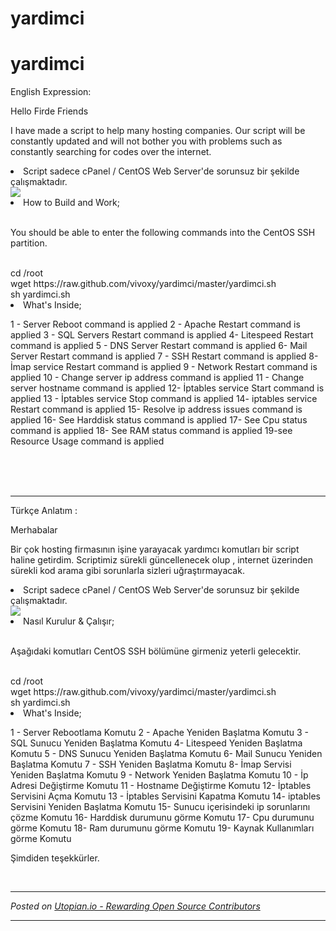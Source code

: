 # yardimci
# yardimci

English Expression:

Hello Firde Friends

I have made a script to help many hosting companies. Our script will be constantly updated and will not bother you with problems such as constantly searching for codes over the internet.

<li>Script sadece cPanel / CentOS Web Server'de sorunsuz bir şekilde çalışmaktadır.</li>

<img src="https://image.prntscr.com/image/_tlg7V9gQfaTiu76wMwqdg.png">

<li>How to Build and Work;</li>

<br>

You should be able to enter the following commands into the CentOS SSH partition.

<br>
cd /root<br>
wget https://raw.github.com/vivoxy/yardimci/master/yardimci.sh<br>
sh yardimci.sh

<li>What's Inside;</li>

1 - Server Reboot command is applied
2 - Apache Restart command is applied
3 - SQL Servers Restart command is applied
4- Litespeed Restart  command is applied
5 - DNS Server Restart command is applied
6- Mail Server Restart command is applied
7 - SSH Restart command is applied
8- İmap service Restart command is applied
9 - Network Restart  command is applied
10 - Change server ip address command is applied
11 - Change server hostname command is applied
12- İptables service Start command is applied
13 - İptables service Stop command is applied
14- iptables service Restart  command is applied
15- Resolve ip address issues command is applied
16- See Harddisk status command is applied
17- See Cpu status command is applied
18- See RAM status command is applied
19-see Resource Usage command is applied

<br>

<br>

<br>

<hr>


Türkçe Anlatım : 

Merhabalar 

Bir çok hosting firmasının işine yarayacak yardımcı komutları bir script haline getirdim. Scriptimiz sürekli güncellenecek olup , internet üzerinden sürekli kod arama gibi sorunlarla sizleri uğraştırmayacak. 

<li>Script sadece cPanel / CentOS Web Server'de sorunsuz bir şekilde çalışmaktadır.</li>

<img src="https://image.prntscr.com/image/_tlg7V9gQfaTiu76wMwqdg.png">

<li>Nasıl Kurulur & Çalışır;</li>

<br>

Aşağıdaki komutları CentOS SSH bölümüne girmeniz yeterli gelecektir.

<br>
cd /root<br>
wget https://raw.github.com/vivoxy/yardimci/master/yardimci.sh<br>
sh yardimci.sh

<br>

<li>What's Inside;</li>

1 - Server Rebootlama Komutu
2 - Apache Yeniden Başlatma Komutu
3 - SQL Sunucu Yeniden Başlatma Komutu
4- Litespeed Yeniden Başlatma Komutu
5 - DNS Sunucu Yeniden Başlatma Komutu
6- Mail Sunucu Yeniden Başlatma Komutu
7 - SSH Yeniden Başlatma Komutu
8- İmap Servisi Yeniden Başlatma Komutu
9 - Network Yeniden Başlatma Komutu
10 - İp Adresi Değiştirme Komutu
11 - Hostname Değiştirme Komutu
12- İptables Servisini  Açma Komutu
13 - İptables Servisini Kapatma Komutu
14- iptables Servisini Yeniden Başlatma Komutu
15- Sunucu içerisindeki ip sorunlarını çözme Komutu
16- Harddisk durumunu görme Komutu
17- Cpu durumunu görme Komutu
18- Ram durumunu görme Komutu
19- Kaynak Kullanımları görme Komutu
<br>

Şimdiden teşekkürler.


<br /><hr/><em>Posted on <a href="https://utopian.io/utopian-io/@northeaster/centos-sunuculari-icin-yardimci-komutlar">Utopian.io -  Rewarding Open Source Contributors</a></em><hr/>
